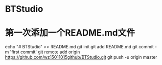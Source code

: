# BTStudio

# 第一次添加一个README.md文件
echo "# BTStudio" >> README.md
git init
git add README.md
git commit -m 'first commit'
git remote add origin https://github.com/wz15011015github/BTStudio.git
git push -u origin master
